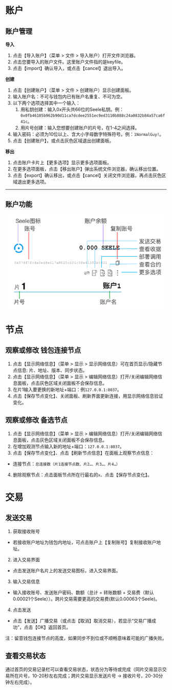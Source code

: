 # 账户

## 账户管理

**导入**

1. 点击【导入账户】（菜单 > 文件 > 导入账户）打开文件浏览器。
2. 点击您要导入的账户文件。这里账户文件指的是keyfile。
3. 点击【import】确认导入，或点击【cancel】退出导入。

**创建**

1. 点击【创建账户】（菜单 > 文件 > 创建账户）显示创建面板。
2. 输入账户名：不可与钱包内已有账户名重复、不可为空。
3. 以下两个选项选择其中一个输入：
    1. 用私钥创建：输入0x开头共66位的Seele私钥。例：```0x0fb46105b962b90d11ca7dcdee2551ec9ed3110b888c24a0832b84a57ca6f41c```。
    2. 用片号创建：输入您想要创建账户的片号，在1-4之间选择。
4. 输入密码：必须为10位以上、含大小字母数字特殊符号。例：```1NormalGuy!```。
5. 点击【创建账户】，或点击灰色区域退出创建面板。

**移出**

1. 点击账户卡片上【更多选项】显示更多选项面板。
2. 在更多选项面板，点击【移出账户】弹出系统文件浏览器，确认移出位置。
3. 点击【export】确认移出，或点击【cancel】关闭文件浏览器，再点击灰色区域退出更多选项。

----
## 账户功能

![账户卡片](imgs/accountCard.png)


# 节点

## 观察或修改 钱包连接节点

1. 点击【显示网络信息】（菜单 > 显示 > 显示网络信息）可在首页显示/隐藏节点信息: 片、地址、版本、同步状态。
2. 点击【显示网络信息】（菜单 > 显示 > 编辑网络信息）打开/关闭编辑网络信息面板，点击灰色区域关闭面板不会保存信息。
3. 在片1输入要更换的新地址+端口：例```127.0.0.1:8037```。
4. 点击【保存节点变化】、关闭面板、刷新界面更新连接，用显示网络信息验证变化。

## 观察或修改 备选节点

1. 点击【显示网络信息】（菜单 > 显示 > 编辑网络信息）打开/关闭编辑网络信息面板，点击灰色区域关闭面板不会保存信息。
2. 在增加观测节点输入新的地址+端口：```127.0.0.1:8037```。
3. 点击【保存节点变化】、点击【刷新节点信息】在面板上观察节点信息：
  * 连接节点：```总连接数（片1连接节点数、片2…、片3…、片4…）```
4. 删除观察节点：点击面板节点所在行最右的```x```、点击【保存节点变化】。


# 交易

## 发送交易

1. 获取接收账号
  - 若接收账户地址为钱包内地址，可点击账户上【复制账号】复制接收账户地址。
2. 进入交易界面
  - 点击发送账户名片上的发送交易图标，进入交易界面。
3. 输入交易信息
  - 输入接收账号、发送账户密码、数额（总计 = 转账数额 + 交易费（默认0.00021个Seele））。跨片交易需要更高的交易费(默认0.00063个Seele)。
4. 点击发送
  - 点击【发送】广播交易（或点击【取消】取消交易），若显示“交易广播成功”，点击【OK】返回首页。
  
注：留意钱包连接节点的高度，如果同步不到位或不顺畅意味着可能的广播失败。


## 查看交易状态

通过首页的交易记录栏可以查看交易状态，状态分为等待或完成（同片交易显示交易所在片号，10-20秒左右完成；跨片交易显示发送片号 → 接收片号，20-30分钟左右完成）。

